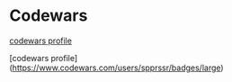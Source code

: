 # Codewars

[codewars profile](https://www.codewars.com/users/spprssr)

[codewars profile] (https://www.codewars.com/users/spprssr/badges/large)

